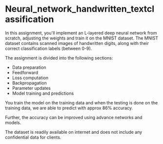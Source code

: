 # Neural_network_handwritten_textclassification
In this assignment, you'll implement an L-layered deep neural network from scratch, adjusting the weights and train it on the MNIST dataset. The MNIST dataset contains scanned images of handwritten digits, along with their correct classification labels (between 0-9).

The assignment is divided into the following sections:

* Data preparation
* Feedforward
* Loss computation
* Backpropagation
* Parameter updates
* Model training and predictions

You train the model on the training data and when the testing is done on the training data, we are able to predict with approx 86% accuracy.

Further, the accuracy can be improved using advance networks and models.

The dataset is readily available on internet and does not include any confidential data for clients.
